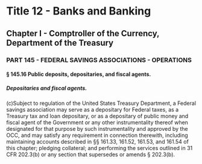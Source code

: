 
# Title 12 - Banks and Banking
## Chapter I - Comptroller of the Currency, Department of the Treasury
### PART 145 - FEDERAL SAVINGS ASSOCIATIONS - OPERATIONS
#### § 145.16 Public deposits, depositaries, and fiscal agents.
##### Depositaries and fiscal agents.

(c)Subject to regulation of the United States Treasury Department, a Federal savings association may serve as a depositary for Federal taxes, as a Treasury tax and loan depositary, or as a depositary of public money and fiscal agent of the Government or any other instrumentality thereof when designated for that purpose by such instrumentality and approved by the OCC, and may satisfy any requirement in connection therewith, including maintaining accounts described in §§ 161.33, 161.52, 161.53, and 161.54 of this chapter; pledging collateral; and performing the services outlined in 31 CFR 202.3(b) or any section that supersedes or amends § 202.3(b).
